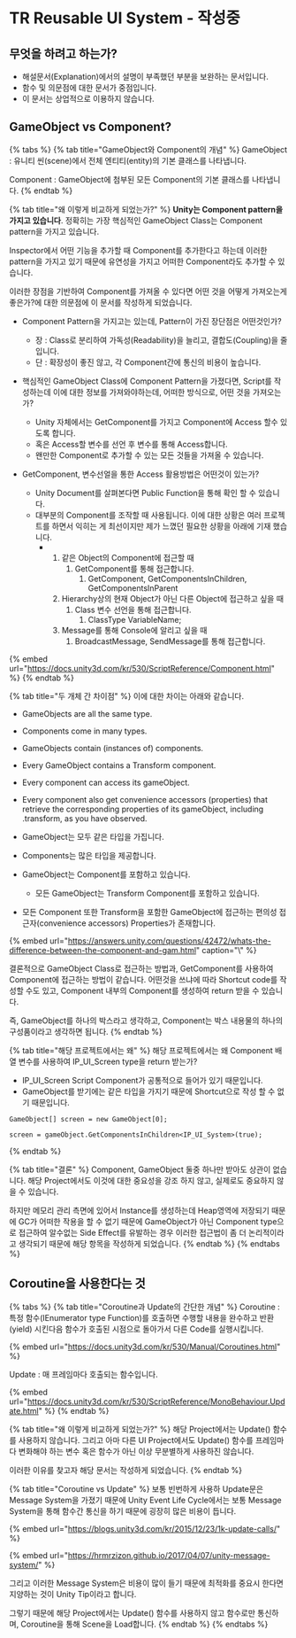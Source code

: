 # TR Reusable UI System - 작성중

## 무엇을 하려고 하는가?

* 해설문서\(Explanation\)에서의 설명이 부족했던 부분을 보완하는 문서입니다.
* 함수 및 의문점에 대한 문서가 중점입니다.
* 이 문서는 상업적으로 이용하지 않습니다.

## GameObject vs Component?

{% tabs %}
{% tab title="GameObject와 Component의 개념" %}
GameObject : 유니티 씬\(scene\)에서 전체 엔티티\(entity\)의 기본 클래스를 나타냅니다.

Component : GameObject에 첨부된 모든 Component의 기본 클래스를 나타냅니다.
{% endtab %}

{% tab title="왜 이렇게 비교하게 되었는가?" %}
**Unity는 Component pattern을 가지고 있습니다**. 정확히는 가장 핵심적인 GameObject Class는 Component pattern을 가지고 있습니다.

Inspector에서 어떤 기능을 추가할 때 Component를 추가한다고 하는데 이러한 pattern을 가지고 있기 때문에 유연성을 가지고 어떠한 Component라도 추가할 수 있습니다.

이러한 장점을 기반하여 Component를 가져올 수 있다면 어떤 것을 어떻게 가져오는게 좋은가?에 대한 의문점에 이 문서를 작성하게 되었습니다.



* Component Pattern을 가지고는 있는데, Pattern이 가진 장단점은 어떤것인가?
  * 장 : Class로 분리하여 가독성\(Readability\)을 늘리고, 결합도\(Coupling\)을 줄입니다.
  * 단 : 확장성이 좋진 않고, 각 Component간에 통신의 비용이 높습니다.



* 핵심적인 GameObject Class에 Component Pattern을 가졌다면, Script를 작성하는데 이에 대한 정보를 가져와야하는데, 어떠한 방식으로, 어떤 것을  가져오는가?
  * Unity 자체에서는 GetComponent를 가지고 Component에 Access 할수 있도록 합니다.
  * 혹은 Access할 변수를 선언 후 변수를 통해 Access합니다.
  * 왠만한 Component로 추가할 수 있는 모든 것들을 가져올 수 있습니다.



* GetComponent, 변수선얼을 통한 Access 활용방법은 어떤것이 있는가?
  * Unity Document를 살펴본다면 Public Function을 통해 확인 할 수 있습니다.
  * 대부분의 Component를 조작할 때 사용됩니다. 이에 대한 상황은 여러 프로젝트를 하면서 익히는 게 최선이지만 제가 느꼈던 필요한 상황을 아래에 기재 했습니다.
    * 1. 같은 Object의 Component에 접근할 때
         1. GetComponent를 통해 접근합니다.
            1. GetComponent, GetComponentsInChildren, GetComponentsInParent
      2. Hierarchy상의 현재 Object가 아닌 다른 Object에 접근하고 싶을 때
         1. Class 변수 선언을 통해 접근합니다.
            1. ClassType VariableName;
      3. Message를 통해 Console에 알리고 싶을 때
         1. BroadcastMessage, SendMessage를 통해 접근합니다.

{% embed url="https://docs.unity3d.com/kr/530/ScriptReference/Component.html" %}
{% endtab %}

{% tab title="두 개체 간 차이점" %}
이에 대한 차이는 아래와 같습니다.

* GameObjects are all the same type.
* Components come in many types.
* GameObjects contain \(instances of\) components.
* Every GameObject contains a Transform component.
* Every component can access its gameObject.
* Every component also get convenience accessors \(properties\) that retrieve the corresponding properties of its gameObject, including .transform, as you have observed.



* GameObject는 모두 같은 타입을 가집니다.
* Components는 많은 타입을 제공합니다.
* GameObject는 Component를 포함하고 있습니다.
  * 모든 GameObject는 Transform Component를 포함하고 있습니다.
* 모든 Component 또한 Transform을 포함한 GameObject에 접근하는 편의성 접근자\(convenience accessors\) Properties가 존재합니다. 

{% embed url="https://answers.unity.com/questions/42472/whats-the-difference-between-the-component-and-gam.html" caption="\\" %}

결론적으로 GameObject Class로 접근하는 방법과, GetComponent를 사용하여 Component에 접근하는 방법이 같습니다. 어떤것을 쓰냐에 따라 Shortcut code를 작성할 수도 있고, Component 내부의 Component를 생성하여 return 받을 수 있습니다.

즉, GameObject를 하나의 박스라고 생각하고, Component는 박스 내용물의 하나의 구성품이라고 생각하면 됩니다.
{% endtab %}

{% tab title="해당 프로젝트에서는 왜" %}
해당 프로젝트에서는 왜 Component 배열 변수를 사용하여 IP\_UI\_Screen type을 return 받는가?

* IP\_UI\_Screen Script Component가 공통적으로 들어가 있기 때문입니다.
* GameObject를 받기에는 같은 타입을 가지기 때문에 Shortcut으로 작성 할 수 없기 때문입니다.

```text
GameObject[] screen = new GameObject[0];

screen = gameObject.GetComponentsInChildren<IP_UI_System>(true);
```
{% endtab %}

{% tab title="결론" %}
Component, GameObject 둘중 하나만 받아도 상관이 없습니다. 해당 Project에서도 이것에 대한 중요성을 강조 하지 않고, 실제로도 중요하지 않을 수 있습니다.

하지만 메모리 관리 측면에 있어서 Instance를 생성하는데 Heap영역에 저장되기 때문에 GC가 어떠한 작용을 할 수 없기 때문에 GameObject가 아닌 Component type으로 접근하여 알수없는 Side Effect를 유발하는 경우 이러한 접근법이 좀 더 논리적이라고 생각되기 때문에 해당 항목을 작성하게 되었습니다.
{% endtab %}
{% endtabs %}

## Coroutine을 사용한다는 것

{% tabs %}
{% tab title="Coroutine과 Update의 간단한 개념" %}
Coroutine : 특정 함수\(IEnumerator type Function\)를 호출하면 수행할 내용을 완수하고 반환\(yield\) 시킨다음 함수가 호출된 시점으로 돌아가서 다른 Code를 실행시킵니다.

{% embed url="https://docs.unity3d.com/kr/530/Manual/Coroutines.html" %}

Update : 매 프레임마다 호출되는 함수입니다. 

{% embed url="https://docs.unity3d.com/kr/530/ScriptReference/MonoBehaviour.Update.html" %}
{% endtab %}

{% tab title="왜 이렇게 비교하게 되었는가?" %}
해당 Project에서는 Update\(\) 함수를 사용하지 않습니다. 그리고 아마 다른 UI Project에서도 Update\(\) 함수를 프레임마다 변화해야 하는 변수 혹은 함수가 아닌 이상 무분별하게 사용하진 않습니다.

이러한 이유를 찾고자 해당 문서는 작성하게 되었습니다.
{% endtab %}

{% tab title="Coroutine vs Update" %}
보통 빈번하게 사용하 Update문은 Message System을 가졌기 때문에 Unity Event Life Cycle에서는 보통 Message System을 통해 함수간 통신을 하기 때문에 굉장히 많은 비용이 듭니다.

{% embed url="https://blogs.unity3d.com/kr/2015/12/23/1k-update-calls/" %}

{% embed url="https://hrmrzizon.github.io/2017/04/07/unity-message-system/" %}

그리고 이러한 Message System은 비용이 많이 들기 때문에 최적화를 중요시 한다면 지양하는 것이 Unity Tip이라고 합니다.

그렇기 때문에 해당 Project에서는 Update\(\) 함수를 사용하지 않고 함수로만 통신하며, Coroutine을 통해 Scene을 Load합니다.
{% endtab %}
{% endtabs %}





